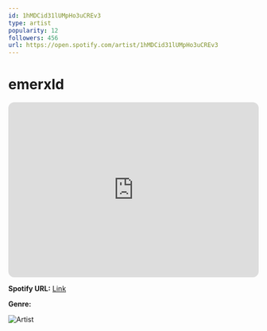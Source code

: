 ```yaml
---
id: 1hMDCid31lUMpHo3uCREv3
type: artist
popularity: 12
followers: 456
url: https://open.spotify.com/artist/1hMDCid31lUMpHo3uCREv3
---
```

# emerxld

<iframe style="border-radius:12px" src="https://open.spotify.com/embed/artist/1hMDCid31lUMpHo3uCREv3" width="100%" height="352" frameBorder="0" allowfullscreen="" allow="autoplay; clipboard-write; encrypted-media; fullscreen; picture-in-picture" loading="lazy"></iframe>

**Spotify URL:** [Link](https://open.spotify.com/artist/1hMDCid31lUMpHo3uCREv3)

**Genre:** 

![Artist](https://i.scdn.co/image/ab6761610000e5ebeaea22b879bf4a3426dff077)
